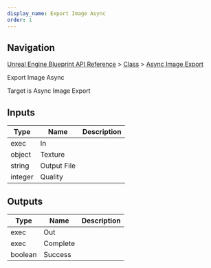 ```yaml
---
display_name: Export Image Async
order: 1
---
```

## Navigation

[Unreal Engine Blueprint API Reference](https://dev.epicgames.com/documentation/en-us/unreal-engine/BlueprintAPI) > [Class](https://dev.epicgames.com/documentation/en-us/unreal-engine/BlueprintAPI/Class) > [Async Image Export](https://dev.epicgames.com/documentation/en-us/unreal-engine/BlueprintAPI/Class/AsyncImageExport)

Export Image Async

Target is Async Image Export

## Inputs

| Type | Name | Description |
| --- | --- | --- |
| exec | In |  |
| object | Texture |  |
| string | Output File |  |
| integer | Quality |  |

## Outputs

| Type | Name | Description |
| --- | --- | --- |
| exec | Out |  |
| exec | Complete |  |
| boolean | Success |  |
